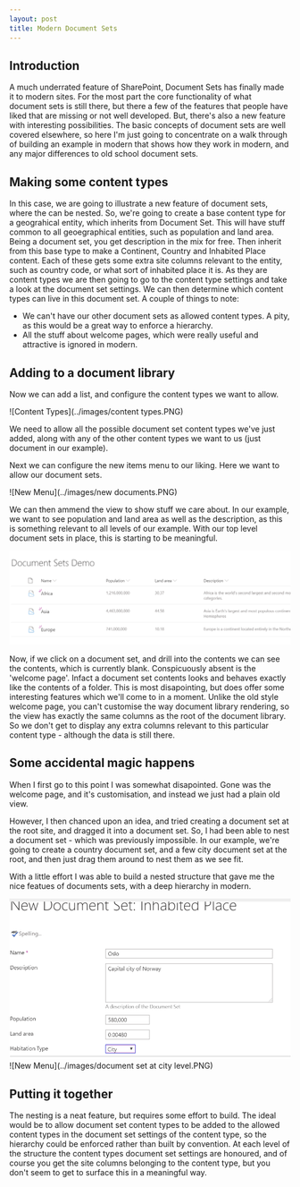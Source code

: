 ```yaml
---
layout: post
title: Modern Document Sets
---
```


## Introduction

A much underrated feature of SharePoint, Document Sets has finally made it to modern sites. For the most part the core functionality of what document sets is still there, but there a few of the features that people have liked that are missing or not well developed. But, there's also a new feature with interesting possibilities.
The basic concepts of document sets are well covered elsewhere, so here I'm just going to concentrate on a walk through of building an example in modern that shows how they work in modern, and any major differences to old school document sets.

## Making some content types

In this case, we are going to illustrate a new feature of document sets, where the can be nested. So, we're going to create a base content type for a geograhical entity, which inherits from Document Set. This will have stuff common to all geoegraphical entities, such as population and land area. Being a document set, you get description in the mix for free. Then inherit from this base type to make a Continent, Country and Inhabited Place content. Each of these gets some extra site columns relevant to the entity, such as country code, or what sort of inhabited place it is.
As they are content types we are then going to go to the content type settings and take a look at the document set settings. We can then determine which content types can live in this document set. A couple of things to note:

* We can't have our other document sets as allowed content types. A pity, as this would be a great way to enforce a hierarchy.
* All the stuff about welcome pages, which were really useful and attractive is ignored in modern. 

## Adding to a document library

Now we can add a list, and configure the content types we want to allow. 

![Content Types](../images/content types.PNG)

We need to allow all the possible document set content types we've just added, along with any of the other content types we want to us (just document in our example).

Next we can configure the new items menu to our liking. Here we want to allow our document sets.

![New Menu](../images/new documents.PNG)

We can then ammend the view to show stuff we care about. In our example, we want to see population and land area as well as the description, as this is something relevant to all levels of our example. With our top level document sets in place, this is starting to be meaningful.

![New Menu](../images/continents.PNG)

Now, if we click on a document set, and drill into the contents we can see the contents, which is currently blank. Conspicuously absent is the 'welcome page'. Infact a document set contents looks and behaves exactly like the contents of a folder. This is most disapointing, but does offer some interesting features which we'll come to in a moment. Unlike the old style welcome page, you can't customise the way document library rendering, so the view has exactly the same columns as the root of the document library. So we don't get to display any extra columns relevant to this particular content type - although the data is still there.

## Some accidental magic happens

When I first go to this point I was somewhat disapointed. Gone was the welcome page, and it's customisation, and instead we just had a plain old view.

However, I then chanced upon an idea, and tried creating a document set at the root site, and dragged it into a document set. So, I had been able to nest a document set - which was previously impossible.
In our example, we're going to create a country document set, and a few city document set at the root, and then just drag them around to nest them as we see fit.

With a little effort I was able to build a nested structure that gave me the nice featues of documents sets, with a deep hierarchy in modern. 

![New Menu](../images/oslo.PNG)
![New Menu](../images/document set at city level.PNG)

## Putting it together

The nesting is a neat feature, but requires some effort to build. The ideal would be to allow document set content types to be added to the allowed content types in the document set settings of the content type, so the hierarchy could be enforced rather than built by convention.
At each level of the structure the content types document set settings are honoured, and of course you get the site columns belonging to the content type, but you don't seem to get to surface this in a meaningful way.




